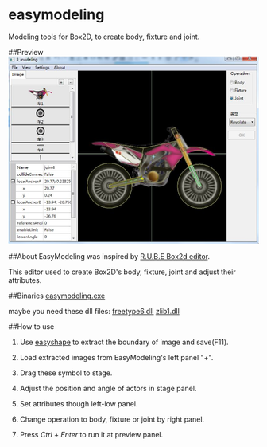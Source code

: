 easymodeling
============

Modeling tools for Box2D, to create body, fixture and joint.

##Preview
![preview](https://github.com/xzrunner/homepage/blob/gh-pages/emodeling/preview.jpg)

##About
EasyModeling was inspired by [R.U.B.E Box2d editor](https://www.iforce2d.net/rube/).

This editor used to create Box2D's body, fixture, joint and adjust their attributes. 

##Binaries
[easymodeling.exe](https://github.com/xzrunner/easymodeling/blob/master/platform/msvc2008/easymodeling/x86/Release/easymodeling.exe)

maybe you need these dll files: [freetype6.dll](http://cn.dll-files.com/freetype6.dll.html) [zlib1.dll](http://cn.dll-files.com/zlib1.dll.html)

##How to use

1. Use [easyshape](https://github.com/xzrunner/easyshape) to extract the boundary of image and save(F11).

2. Load extracted images from EasyModeling's left panel "+".

3. Drag these symbol to stage.

4. Adjust the position and angle of actors in stage panel.

5. Set attributes though left-low panel.

6. Change operation to body, fixture or joint by right panel.

7. Press *Ctrl + Enter* to run it at preview panel.